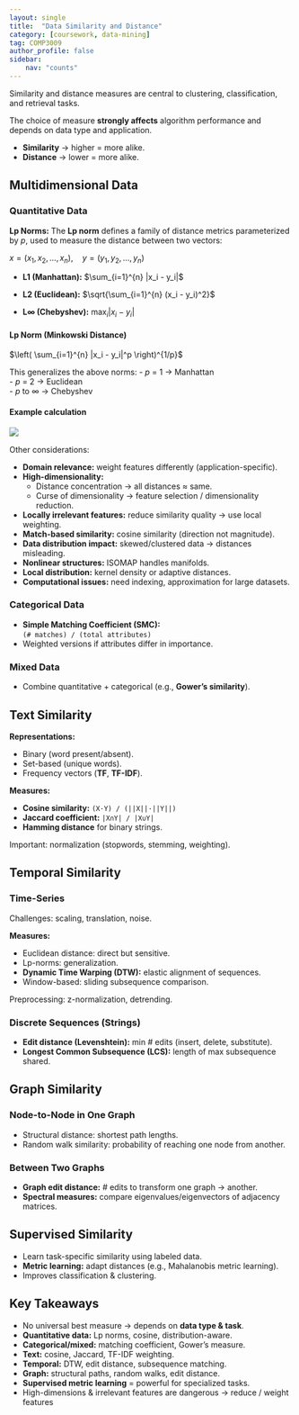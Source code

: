 ```yaml
---
layout: single
title:  "Data Similarity and Distance"
category: [coursework, data-mining]
tag: COMP3009
author_profile: false
sidebar:
    nav: "counts"
---
```


Similarity and distance measures are central to clustering, classification, and retrieval tasks. 

The choice of measure **strongly affects** algorithm performance and depends on data type and application.

- **Similarity** → higher = more alike.  
- **Distance** → lower = more alike.  

## Multidimensional Data

### Quantitative Data
**Lp Norms:**
  The **Lp norm** defines a family of distance metrics parameterized by $p$, used to measure the distance between two vectors:

  $x = (x_1, x_2, \dots, x_n), \quad y = (y_1, y_2, \dots, y_n)$

- **L1 (Manhattan):** 
    $\sum_{i=1}^{n} |x_i - y_i|$

- **L2 (Euclidean):** 
    $\sqrt{\sum_{i=1}^{n} (x_i - y_i)^2}$

- **L∞ (Chebyshev):** 
    $\max_{i} |x_i - y_i|$

#### Lp Norm (Minkowski Distance)
  $\left( \sum_{i=1}^{n} |x_i - y_i|^p \right)^{1/p}$

  This generalizes the above norms:
    - $p$ = 1 → Manhattan  
    - $p$ = 2 → Euclidean  
    - $p$ to ∞ → Chebyshev

#### Example calculation
  <div style="text-align: left; margin-bottom: 15px;">
    <img src="{{site.url}}/images/2025-08-05-DM/calc.png" />
  </div>


Other considerations:
- **Domain relevance:** weight features differently (application-specific).
- **High-dimensionality:**  
  - Distance concentration → all distances ≈ same.  
  - Curse of dimensionality → feature selection / dimensionality reduction.  
- **Locally irrelevant features:** reduce similarity quality → use local weighting.  
- **Match-based similarity:** cosine similarity (direction not magnitude).  
- **Data distribution impact:** skewed/clustered data → distances misleading.  
- **Nonlinear structures:** ISOMAP handles manifolds.  
- **Local distribution:** kernel density or adaptive distances.  
- **Computational issues:** need indexing, approximation for large datasets.  

### Categorical Data
- **Simple Matching Coefficient (SMC):**  
  `(# matches) / (total attributes)`  
- Weighted versions if attributes differ in importance.  

### Mixed Data
- Combine quantitative + categorical (e.g., **Gower’s similarity**).  


## Text Similarity
**Representations:**
- Binary (word present/absent).
- Set-based (unique words).
- Frequency vectors (**TF**, **TF-IDF**).

**Measures:**
- **Cosine similarity:** `(X·Y) / (||X||·||Y||)`
- **Jaccard coefficient:** `|X∩Y| / |X∪Y|`
- **Hamming distance** for binary strings.

Important: normalization (stopwords, stemming, weighting).  


## Temporal Similarity

### Time-Series
Challenges: scaling, translation, noise.  

**Measures:**
- Euclidean distance: direct but sensitive.
- Lp-norms: generalization.
- **Dynamic Time Warping (DTW):** elastic alignment of sequences.
- Window-based: sliding subsequence comparison.

Preprocessing: z-normalization, detrending.  

### Discrete Sequences (Strings)
- **Edit distance (Levenshtein):** min # edits (insert, delete, substitute).  
- **Longest Common Subsequence (LCS):** length of max subsequence shared.  


## Graph Similarity

### Node-to-Node in One Graph
- Structural distance: shortest path lengths.  
- Random walk similarity: probability of reaching one node from another.  

### Between Two Graphs
- **Graph edit distance:** # edits to transform one graph → another.  
- **Spectral measures:** compare eigenvalues/eigenvectors of adjacency matrices.  


## Supervised Similarity
- Learn task-specific similarity using labeled data.  
- **Metric learning:** adapt distances (e.g., Mahalanobis metric learning).  
- Improves classification & clustering.  


## Key Takeaways
- No universal best measure → depends on **data type & task**.  
- **Quantitative data:** Lp norms, cosine, distribution-aware.  
- **Categorical/mixed:** matching coefficient, Gower’s measure.  
- **Text:** cosine, Jaccard, TF-IDF weighting.  
- **Temporal:** DTW, edit distance, subsequence matching.  
- **Graph:** structural paths, random walks, edit distance.  
- **Supervised metric learning** = powerful for specialized tasks.  
- High-dimensions & irrelevant features are dangerous → reduce / weight features
